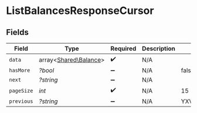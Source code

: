 # ListBalancesResponseCursor


## Fields

| Field                                                   | Type                                                    | Required                                                | Description                                             | Example                                                 |
| ------------------------------------------------------- | ------------------------------------------------------- | ------------------------------------------------------- | ------------------------------------------------------- | ------------------------------------------------------- |
| `data`                                                  | array<[Shared\Balance](../../Models/Shared/Balance.md)> | :heavy_check_mark:                                      | N/A                                                     |                                                         |
| `hasMore`                                               | *?bool*                                                 | :heavy_minus_sign:                                      | N/A                                                     | false                                                   |
| `next`                                                  | *?string*                                               | :heavy_minus_sign:                                      | N/A                                                     |                                                         |
| `pageSize`                                              | *int*                                                   | :heavy_check_mark:                                      | N/A                                                     | 15                                                      |
| `previous`                                              | *?string*                                               | :heavy_minus_sign:                                      | N/A                                                     | YXVsdCBhbmQgYSBtYXhpbXVtIG1heF9yZXN1bHRzLol=            |